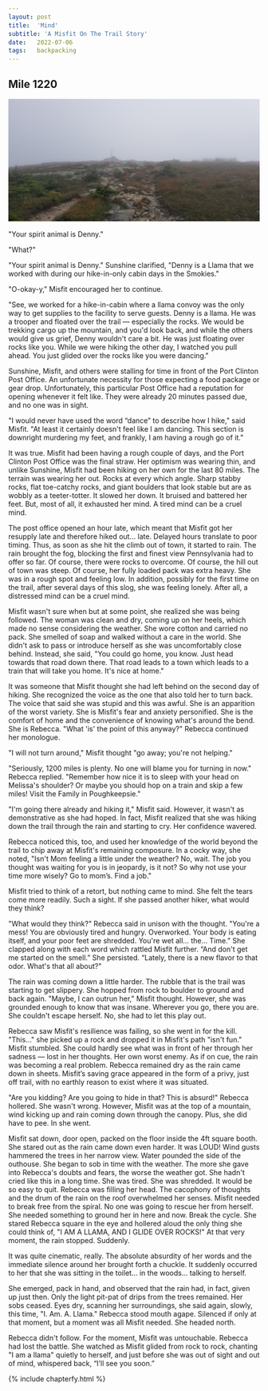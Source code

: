 ```yaml
---
layout: post
title:  'Mind'
subtitle: 'A Misfit On The Trail Story'
date:   2022-07-06
tags:   backpacking
---
```

## Mile 1220

![fog](/assets/img_misfit_series/17-fog.jpg)

"Your spirit animal is Denny."

"What?"

"Your spirit animal is Denny." Sunshine clarified, "Denny is a Llama that we worked with during our hike-in-only cabin days in the Smokies."

"O-okay-y," Misfit encouraged her to continue.

"See, we worked for a hike-in-cabin where a llama convoy was the only way to get supplies to the facility to serve guests. Denny is a llama.
He was a trooper and floated over the trail — especially the rocks. We would be trekking cargo up the mountain, and you'd look back, and
while the others would give us grief, Denny wouldn't care a bit. He was just floating over rocks like you. While we were hiking the other
day, I watched you pull ahead. You just glided over the rocks like you were dancing."

Sunshine, Misfit, and others were stalling for time in front of the Port Clinton Post Office. An unfortunate necessity for those expecting a
food package or gear drop. Unfortunately, this particular Post Office had a reputation for opening whenever it felt like. They were already
20 minutes passed due, and no one was in sight.

"I would never have used the word “dance” to describe how I hike," said Misfit. "At least it certainly doesn't feel like I am dancing. This
section is downright murdering my feet, and frankly, I am having a rough go of it."

It was true. Misfit had been having a rough couple of days, and the Port Clinton Post Office was the final straw. Her optimism was wearing
thin, and unlike Sunshine, Misfit had been hiking on her own for the last 80 miles. The terrain was wearing her out. Rocks at every which
angle. Sharp stabby rocks, flat toe-catchy rocks, and giant boulders that look stable but are as wobbly as a teeter-totter. It slowed her
down. It bruised and battered her feet. But, most of all, it exhausted her mind. A tired mind can be a cruel mind.

The post office opened an hour late, which meant that Misfit got her resupply late and therefore hiked out… late. Delayed hours translate to
poor timing. Thus, as soon as she hit the climb out of town, it started to rain. The rain brought the fog, blocking the first and finest
view Pennsylvania had to offer so far. Of course, there were rocks to overcome. Of course, the hill out of town was steep. Of course, her
fully loaded pack was extra heavy. She was in a rough spot and feeling low. In addition, possibly for the first time on the trail, after
several days of this slog, she was feeling lonely. After all, a distressed mind can be a cruel mind.

Misfit wasn't sure when but at some point, she realized she was being followed. The woman was clean and dry, coming up on her heels, which
made no sense considering the weather. She wore cotton and carried no pack. She smelled of soap and walked without a care in the world. She
didn't ask to pass or introduce herself as she was uncomfortably close behind. Instead, she said, "You could go home, you know. Just head
towards that road down there. That road leads to a town which leads to a train that will take you home. It's nice at home."

It was someone that Misfit thought she had left behind on the second day of hiking. She recognized the voice as the one that also told her
to turn back. The voice that said she was stupid and this was awful. She is an apparition of the worst variety. She is Misfit's fear and
anxiety personified. She is the comfort of home and the convenience of knowing what's around the bend. She is Rebecca. "What 'is' the point
of this anyway?" Rebecca continued her monologue.

"I will not turn around," Misfit thought "go away; you're not helping."

"Seriously, 1200 miles is plenty. No one will blame you for turning in now." Rebecca replied. "Remember how nice it is to sleep with your
head on Melissa's shoulder? Or maybe you should hop on a train and skip a few miles! Visit the Family in Poughkeepsie."

"I'm going there already and hiking it," Misfit said. However, it wasn't as demonstrative as she had hoped. In fact, Misfit realized that
she was hiking down the trail through the rain and starting to cry. Her confidence wavered.

Rebecca noticed this, too, and used her knowledge of the world beyond the trail to chip away at Misfit's remaining composure. In a cocky
way, she noted, "Isn't Mom feeling a little under the weather? No, wait. The job you thought was waiting for you is in jeopardy, is it not?
So why not use your time more wisely? Go to mom’s. Find a job."

Misfit tried to think of a retort, but nothing came to mind. She felt the tears come more readily. Such a sight. If she passed another
hiker, what would they think?

"What would they think?" Rebecca said in unison with the thought. "You're a mess! You are obviously tired and hungry. Overworked. Your body
is eating itself, and your poor feet are shredded. You're wet all… the... Time.” She clapped along with each word which rattled Misfit
further. “And don't get me started on the smell.” She persisted. “Lately, there is a new flavor to that odor. What's that all about?"

The rain was coming down a little harder. The rubble that is the trail was starting to get slippery. She hopped from rock to boulder to
ground and back again. "Maybe, I can outrun her," Misfit thought. However, she was grounded enough to know that was insane. Wherever you go,
there you are. She couldn't escape herself. No, she had to let this play out.

Rebecca saw Misfit's resilience was failing, so she went in for the kill. "This..." she picked up a rock and dropped it in Misfit's path
"isn't fun." Misfit stumbled. She could hardly see what was in front of her through her sadness — lost in her thoughts. Her own worst enemy.
As if on cue, the rain was becoming a real problem. Rebecca remained dry as the rain came down in sheets. Misfit’s saving grace appeared in
the form of a privy, just off trail, with no earthly reason to exist where it was situated.

"Are you kidding? Are you going to hide in that? This is absurd!" Rebecca hollered. She wasn't wrong. However, Misfit was at the top of a
mountain, wind kicking up and rain coming down through the canopy. Plus, she did have to pee. In she went.

Misfit sat down, door open, packed on the floor inside the 4ft square booth. She stared out as the rain came down even harder. It was LOUD!
Wind gusts hammered the trees in her narrow view. Water pounded the side of the outhouse. She began to sob in time with the weather. The
more she gave into Rebecca's doubts and fears, the worse the weather got. She hadn't cried like this in a long time. She was tired. She was
shredded. It would be so easy to quit. Rebecca was filling her head. The cacophony of thoughts and the drum of the rain on the roof
overwhelmed her senses. Misfit needed to break free from the spiral. No one was going to rescue her from herself. She needed something to
ground her in here and now. Break the cycle. She stared Rebecca square in the eye and hollered aloud the only thing she could think of, "I
AM A LLAMA, AND I GLIDE OVER ROCKS!" At that very moment, the rain stopped. Suddenly.

It was quite cinematic, really. The absolute absurdity of her words and the immediate silence around her brought forth a chuckle. It
suddenly occurred to her that she was sitting in the toilet… in the woods… talking to herself.

She emerged, pack in hand, and observed that the rain had, in fact, given up just then. Only the light pit-pat of drips from the trees
remained. Her sobs ceased. Eyes dry, scanning her surroundings, she said again, slowly, this time, "I. Am. A. Llama." Rebecca stood mouth
agape. Silenced if only at that moment, but a moment was all Misfit needed. She headed north.

Rebecca didn't follow. For the moment, Misfit was untouchable. Rebecca had lost the battle. She watched as Misfit glided from rock to rock,
chanting "I am a llama" quietly to herself, and just before she was out of sight and out of mind, whispered back, “I’ll see you soon.”


{% include chapterfy.html %}
